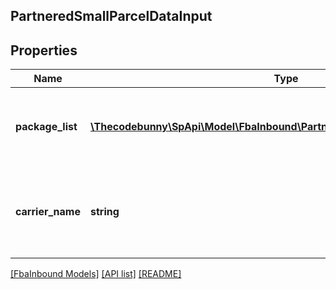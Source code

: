 ## PartneredSmallParcelDataInput

## Properties

Name | Type | Description | Notes
------------ | ------------- | ------------- | -------------
**package_list** | [**\Thecodebunny\SpApi\Model\FbaInbound\PartneredSmallParcelPackageInput[]**](PartneredSmallParcelPackageInput.md) | A list of dimensions and weight information for packages. | [optional]
**carrier_name** | **string** | The Amazon-partnered carrier to use for the inbound shipment. | [optional]

[[FbaInbound Models]](../) [[API list]](../../Api) [[README]](../../../README.md)
